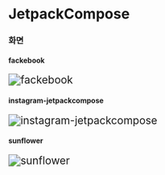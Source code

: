 # JetpackCompose

### 화면

<h4>fackebook</h4>

<img src="./exec/facebook.gif" alt="fackebook" style="zoom: 150%;" />

<h4>instagram-jetpackcompose</h4>

<img src="./exec/instagram-jetpackcompose.gif" alt="instagram-jetpackcompose" style="zoom: 150%;" />


<h4>sunflower</h4>

<img src="./exec/sunflower.gif" alt="sunflower" style="zoom: 150%;" />
